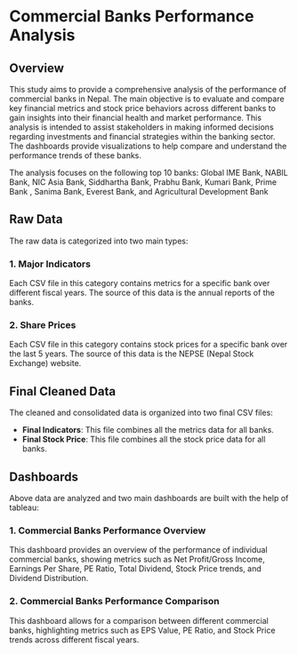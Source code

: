 # Commercial Banks Performance Analysis

## Overview
This study aims to provide a comprehensive analysis of the performance of commercial banks in Nepal. The main objective is to evaluate and compare key financial metrics and stock price behaviors across different banks to gain insights into their financial health and market performance. This analysis is intended to assist stakeholders in making informed decisions regarding investments and financial strategies within the banking sector. The dashboards provide visualizations to help compare and understand the performance trends of these banks.

The analysis focuses on the following top 10 banks: Global IME Bank, NABIL Bank, NIC Asia Bank, Siddhartha Bank, Prabhu Bank, Kumari Bank, Prime Bank , Sanima Bank, Everest Bank, and Agricultural Development Bank

## Raw Data
The raw data is categorized into two main types:

### 1. Major Indicators
Each CSV file in this category contains metrics for a specific bank over different fiscal years.  The source of this data is the annual reports of the banks.

### 2. Share Prices
Each CSV file in this category contains stock prices for a specific bank over the last 5 years. The source of this data is the NEPSE (Nepal Stock Exchange) website.

## Final Cleaned Data
The cleaned and consolidated data is organized into two final CSV files:

- **Final Indicators**: This file combines all the metrics data for all banks.
- **Final Stock Price**: This file combines all the stock price data for all banks.

## Dashboards
Above data are analyzed and two main dashboards are built with the help of tableau:

### 1. Commercial Banks Performance Overview
This dashboard provides an overview of the performance of individual commercial banks, showing metrics such as Net Profit/Gross Income, Earnings Per Share, PE Ratio, Total Dividend, Stock Price trends, and Dividend Distribution.

### 2. Commercial Banks Performance Comparison
This dashboard allows for a comparison between different commercial banks, highlighting metrics such as EPS Value, PE Ratio, and Stock Price trends across different fiscal years.

